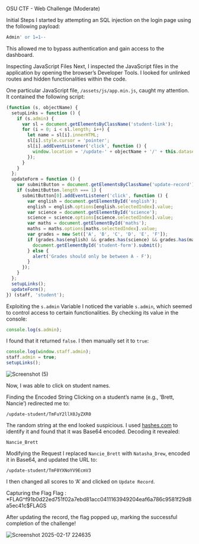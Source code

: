  OSU CTF - Web Challenge (Moderate)

 Initial Steps
I started by attempting an SQL injection on the login page using the following payload:
```sql
Admin' or 1=1--
```
This allowed me to bypass authentication and gain access to the dashboard.

 Inspecting JavaScript Files
Next, I inspected the JavaScript files in the application by opening the browser’s Developer Tools. I looked for unlinked routes and hidden functionalities within the code.

One particular JavaScript file, `/assets/js/app.min.js`, caught my attention. It contained the following script:
```javascript
(function (s, objectName) {
  setupLinks = function () {
    if (s.admin) {
      var sl = document.getElementsByClassName('student-link');
      for (i = 0; i < sl.length; i++) {
        let name = sl[i].innerHTML;
        sl[i].style.cursor = 'pointer';
        sl[i].addEventListener('click', function () {
          window.location = '/update-' + objectName + '/' + this.dataset.id;
        });
      }
    }
  };
  updateForm = function () {
    var submitButton = document.getElementsByClassName('update-record');
    if (submitButton.length === 1) {
      submitButton[0].addEventListener('click', function () {
        var english = document.getElementById('english');
        english = english.options[english.selectedIndex].value;
        var science = document.getElementById('science');
        science = science.options[science.selectedIndex].value;
        var maths = document.getElementById('maths');
        maths = maths.options[maths.selectedIndex].value;
        var grades = new Set(['A', 'B', 'C', 'D', 'E', 'F']);
        if (grades.has(english) && grades.has(science) && grades.has(maths)) {
          document.getElementById('student-form').submit();
        } else {
          alert('Grades should only be between A - F');
        }
      });
    }
  };
  setupLinks();
  updateForm();
}) (staff, 'student');
```

 Exploiting the `s.admin` Variable
I noticed the variable `s.admin`, which seemed to control access to certain functionalities. By checking its value in the console:
```javascript
console.log(s.admin);
```
I found that it returned `false`. I then manually set it to `true`:
```javascript
console.log(window.staff.admin);
staff.admin = true;
setupLinks();
```
![Screenshot (5)](https://github.com/user-attachments/assets/26e6016e-3884-475a-b3d6-928d564a30b7)


Now, I was able to click on student names.

 Finding the Encoded String
Clicking on a student’s name (e.g., ‘Brett, Nancie’) redirected me to:
```
/update-student/TmFuY2llX0JyZXR0
```
The random string at the end looked suspicious. I used [hashes.com](https://hashes.com/en/tools/hash_identifier) to identify it and found that it was Base64 encoded. Decoding it revealed:
```
Nancie_Brett
```

 Modifying the Request
I replaced `Nancie_Brett` with `Natasha_Drew`, encoded it in Base64, and updated the URL to:
```
/update-student/TmF0YXNoYV9EcmV3
```
I then changed all scores to ‘A’ and clicked on `Update Record`.

 Capturing the Flag 
Flag : *FLAG^f91b0d22ed751f02a7ebd81acc0411163949204eaf6a786c9581f29d8a5ec41c$FLAGS 

After updating the record, the flag popped up, marking the successful completion of the challenge!

![Screenshot 2025-02-17 224635](https://github.com/user-attachments/assets/b892f777-94b1-465f-a0c6-06b24058696e)


